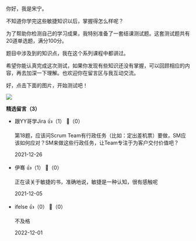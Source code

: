 你好，我是宋宁。

不知道你学完这些敏捷知识以后，掌握得怎么样呢？

为了帮助你检测自己的学习成果，我特别准备了一套结课测试题。这套测试题共有20道单选题，满分100分。

题目中涉及到的知识点，我在这个系列课程中都讲过。

希望你能认真完成这次测试，如果你发现有些知识还没有掌握，可以回顾相应的内容，再去加深一下理解。也欢迎你在留言区与我互动交流。

好，点击下面的图片，开始测试吧！

[![](https://static001.geekbang.org/resource/image/28/a4/28d1be62669b4f3cc01c36466bf811a4.png?wh=1142%2A201)](http://time.geekbang.org/quiz/intro?act_id=160&exam_id=357)
<div><strong>精选留言（3）</strong></div><ul>
<li><span>跟YY哥学Jira</span> 👍（1） 💬（0）<p>第18题，应该问Scrum Team有行政任务（比如：定出差机票）要做，SM应该如何应对？SM来做这些行政任务，让Team专注于为客户交付价值吧？</p>2021-12-26</li><br/><li><span>伊骞</span> 👍（1） 💬（0）<p>正在读关于敏捷的书，准确地说，敏捷是一种认知，很有感触呢</p>2021-12-05</li><br/><li><span>ifelse</span> 👍（0） 💬（0）<p>不及格</p>2022-12-01</li><br/>
</ul>